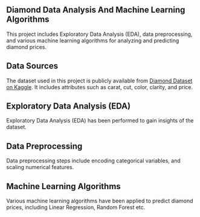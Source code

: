 ## Diamond Data Analysis And Machine Learning Algorithms

This project includes Exploratory Data Analysis (EDA), data preprocessing,
and various machine learning algorithms for analyzing and predicting diamond prices.

## Data Sources

The dataset used in this project is publicly available from [Diamond Dataset on Kaggle](https://www.kaggle.com/yourusername/diamond-dataset). 
It includes attributes such as carat, cut, color, clarity, and price.

## Exploratory Data Analysis (EDA)

Exploratory Data Analysis (EDA) has been performed to gain insights of the dataset.

## Data Preprocessing

Data preprocessing steps include encoding categorical variables, and scaling numerical features.

## Machine Learning Algorithms

Various machine learning algorithms have been applied to predict diamond prices, including Linear Regression, Random Forest etc.

